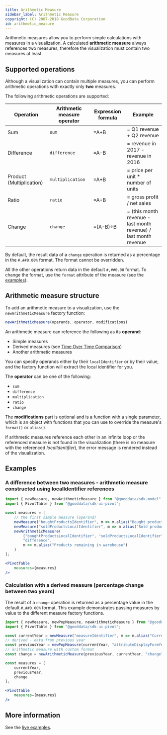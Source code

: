 ```yaml
---
title: Arithmetic Measure
sidebar_label: Arithmetic Measure
copyright: (C) 2007-2018 GoodData Corporation
id: arithmetic_measure
---
```


Arithmetic measures allow you to perform simple calculations with measures in a visualization.
A calculated **arithmetic measure** always references two measures, therefore the visualization must contain two measures at least.

## Supported operations

Although a visualization can contain multiple measures, you can perform arithmetic operations with exactly only **two** measures.

The following arithmetic operations are supported:

| Operation | Arithmetic measure operator | Expression formula | Example
|--- |---|---|---
| Sum | `sum` | =A+B | = Q1 revenue + Q2 revenue
| Difference | `difference` | =A-B | = revenue in 2017 - revenue in 2016
| Product (Multiplication) | `multiplication` |  =A*B | = price per unit * number of units
| Ratio | `ratio` |  =A÷B | = gross profit / net sales
| Change | `change` |  =(A-B)÷B | = (this month revenue - last month revenue) / last month revenue

By default, the result data of a `change` operation is returned as a percentage in the `#,##0.00%` format. The format cannot be overridden.

All the other operations return data in the default `#,##0.00` format.
To change the format, use the `format` attribute of the measure (see the [examples](#examples)).

## Arithmetic measure structure

To add an arithmetic measure to a visualization, use the `newArithmeticMeasure` factory function:

```javascript
newArithmeticMeasure(operands, operator, modifications)
```

An arithmetic measure can reference the following as its **operand**:
* Simple measures
* Derived measures (see [Time Over Time Comparison](20_misc__time_over_time_comparison.md))
* Another arithmetic measures

You can specify operands either by their `localIdentifier` or by their value, and the factory function will extract
the local identifier for you.

The **operator** can be one of the following:
* `sum`
* `difference`
* `multiplication`
* `ratio`
* `change`

The **modifications** part is optional and is a function with a single parameter, which is an object with functions that you can use to override the measure's `format()` or `alias()`.

If arithmetic measures reference each other in an infinite loop or the referenced measure is not found in the visualization (there is no measure with the referenced *localIdentifier*), the error message is rendered instead of the visualization.

## Examples

### A difference between two measures - arithmetic measure constructed using localIdentifier references

````jsx harmony
import { newMeasure, newArithmeticMeasure } from "@gooddata/sdk-model";
import { PivotTable } from "@gooddata/sdk-ui-pivot";

const measures = [
    // the first simple measure (operand)
    newMeasure("boughtProductsIdentifier", m => m.alias("Bought products from supplier")),
    newMeasure("soldProductsLocalIdentifier", m => m.alias("Sold products to customers")),
    newArithmeticMeasure(
        ["boughtProductsLocalIdentifier", "soldProductsLocalIdentifier"],
        "difference",
        m => m.alias("Products remaining in warehouse")
    )
];

<PivotTable
    measures={measures}
/>
````

### Calculation with a derived measure (percentage change between two years)

The result of a `change` operation is returned as a percentage value in the default `#,##0.00%` format. This example
demonstrates passing measures by value to the different measure factory functions.

```jsx harmony
import { newMeasure, newPopMeasure, newArithmeticMeasure } from "@gooddata/sdk-model";
import { PivotTable } from "@gooddata/sdk-ui-pivot";

const currentYear = newMeasure("measureIdentifier", m => m.alias("Current Year"));
// derived - data from previous year
const previousYear = newPopMeasure(currentYear, "attributeDisplayFormYearIdentifier", m => m.alias("Previous Year"));
// arithmetic measure with custom format
const change = newArithmeticMeasure(previousYear, currentYear, "change", m => m.alias("Change between years").format("$#,#0.0%"));

const measures = [
    currentYear,
    previousYear,
    change
];

<PivotTable
    measures={measures}
/>
```

## More information

See the [live examples](https://gooddata-examples.herokuapp.com/arithmetic-measure).
